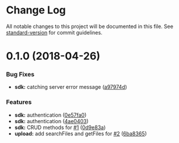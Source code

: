 # Change Log

All notable changes to this project will be documented in this file. See [standard-version](https://github.com/conventional-changelog/standard-version) for commit guidelines.

<a name="0.1.0"></a>
# 0.1.0 (2018-04-26)


### Bug Fixes

* **sdk:** catching server error message ([a97974d](https://github.com/lucaperret/strapi-sdk/commit/a97974d))


### Features

* **sdk:** authentication ([0e57fa0](https://github.com/lucaperret/strapi-sdk/commit/0e57fa0))
* **sdk:** authentication ([4ae0403](https://github.com/lucaperret/strapi-sdk/commit/4ae0403))
* **sdk:** CRUD methods for [#1](https://github.com/lucaperret/strapi-sdk/issues/1) ([0d9e83a](https://github.com/lucaperret/strapi-sdk/commit/0d9e83a))
* **upload:** add searchFiles and getFiles for [#2](https://github.com/lucaperret/strapi-sdk/issues/2) ([6ba8365](https://github.com/lucaperret/strapi-sdk/commit/6ba8365))

